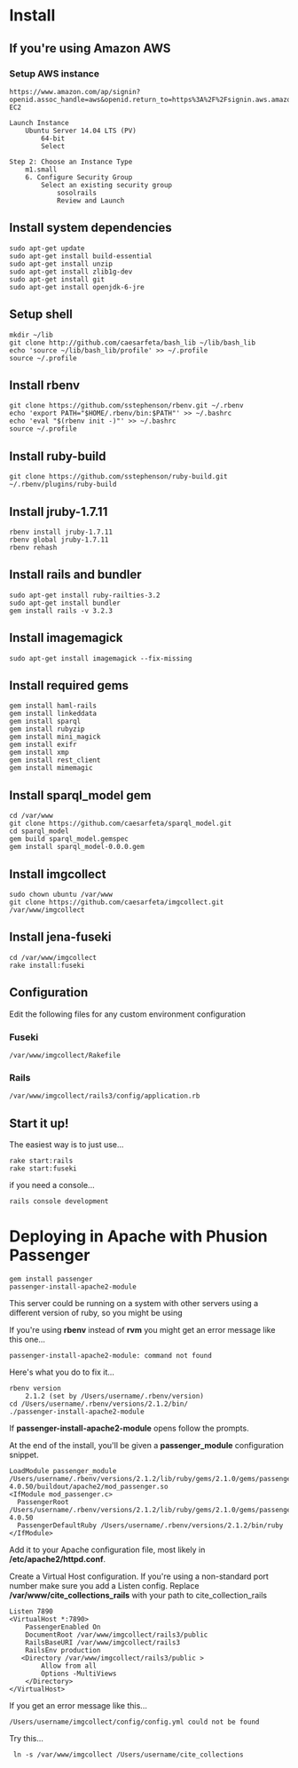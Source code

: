 # Install
## If you're using Amazon AWS
### Setup AWS instance
	https://www.amazon.com/ap/signin?openid.assoc_handle=aws&openid.return_to=https%3A%2F%2Fsignin.aws.amazon.com%2Foauth%3Fresponse_type%3Dcode%26client_id%3Darn%253Aaws%253Aiam%253A%253A015428540659%253Auser%252Fhomepage%26redirect_uri%3Dhttps%253A%252F%252Fconsole.aws.amazon.com%252Fconsole%252Fhome%253Fstate%253DhashArgs%252523%2526isauthcode%253Dtrue%26noAuthCookie%3Dtrue&openid.mode=checkid_setup&openid.ns=http%3A%2F%2Fspecs.openid.net%2Fauth%2F2.0&openid.identity=http%3A%2F%2Fspecs.openid.net%2Fauth%2F2.0%2Fidentifier_select&openid.claimed_id=http%3A%2F%2Fspecs.openid.net%2Fauth%2F2.0%2Fidentifier_select&action=&disableCorpSignUp=&clientContext=&marketPlaceId=&poolName=326712126324&authCookies=&pageId=aws.iam&siteState=&accountStatusPolicy=P1&sso=&openid.pape.preferred_auth_policies=MultifactorPhysical&openid.pape.max_auth_age=120&openid.ns.pape=http%3A%2F%2Fspecs.openid.net%2Fextensions%2Fpape%2F1.0&server=%2Fap%2Fsignin%3Fie%3DUTF8&accountPoolAlias=326712126324&forceMobileApp=0
	EC2

	Launch Instance
		Ubuntu Server 14.04 LTS (PV) 
			64-bit
			Select

	Step 2: Choose an Instance Type
		m1.small
		6. Configure Security Group
			Select an existing security group
				sosolrails
				Review and Launch

## Install system dependencies
	sudo apt-get update
	sudo apt-get install build-essential
	sudo apt-get install unzip
	sudo apt-get install zlib1g-dev
	sudo apt-get install git
	sudo apt-get install openjdk-6-jre

## Setup shell
	mkdir ~/lib
	git clone http://github.com/caesarfeta/bash_lib ~/lib/bash_lib
	echo 'source ~/lib/bash_lib/profile' >> ~/.profile
	source ~/.profile

## Install rbenv
	git clone https://github.com/sstephenson/rbenv.git ~/.rbenv
	echo 'export PATH="$HOME/.rbenv/bin:$PATH"' >> ~/.bashrc
	echo 'eval "$(rbenv init -)"' >> ~/.bashrc
	source ~/.profile

## Install ruby-build
	git clone https://github.com/sstephenson/ruby-build.git ~/.rbenv/plugins/ruby-build

## Install jruby-1.7.11
	rbenv install jruby-1.7.11
	rbenv global jruby-1.7.11
	rbenv rehash

## Install rails and bundler
	sudo apt-get install ruby-railties-3.2
	sudo apt-get install bundler
	gem install rails -v 3.2.3

## Install imagemagick
	sudo apt-get install imagemagick --fix-missing

## Install required gems
	gem install haml-rails
	gem install linkeddata
	gem install sparql
	gem install rubyzip
	gem install mini_magick
	gem install exifr
	gem install xmp
	gem install rest_client
	gem install mimemagic

## Install sparql_model gem
	cd /var/www
	git clone https://github.com/caesarfeta/sparql_model.git
	cd sparql_model
	gem build sparql_model.gemspec
	gem install sparql_model-0.0.0.gem

## Install imgcollect
	sudo chown ubuntu /var/www
	git clone https://github.com/caesarfeta/imgcollect.git /var/www/imgcollect

## Install jena-fuseki
	cd /var/www/imgcollect
	rake install:fuseki

## Configuration
Edit the following files for any custom environment configuration

### Fuseki
	/var/www/imgcollect/Rakefile

### Rails
	/var/www/imgcollect/rails3/config/application.rb

## Start it up!
The easiest way is to just use...

	rake start:rails
	rake start:fuseki

if you need a console...

	rails console development


# Deploying in Apache with Phusion Passenger

	gem install passenger
	passenger-install-apache2-module

This server could be running on a system with other servers using a different version of ruby, so you might be using 

If you're using **rbenv** instead of **rvm** you might get an error message like this one...

	passenger-install-apache2-module: command not found

Here's what you do to fix it...

	rbenv version
		2.1.2 (set by /Users/username/.rbenv/version)
	cd /Users/username/.rbenv/versions/2.1.2/bin/
	./passenger-install-apache2-module

If **passenger-install-apache2-module** opens follow the prompts.

At the end of the install, you'll be given a **passenger_module** configuration snippet.

	LoadModule passenger_module /Users/username/.rbenv/versions/2.1.2/lib/ruby/gems/2.1.0/gems/passenger-4.0.50/buildout/apache2/mod_passenger.so
	<IfModule mod_passenger.c>
	  PassengerRoot /Users/username/.rbenv/versions/2.1.2/lib/ruby/gems/2.1.0/gems/passenger-4.0.50
	  PassengerDefaultRuby /Users/username/.rbenv/versions/2.1.2/bin/ruby
	</IfModule>

Add it to your Apache configuration file, most likely in **/etc/apache2/httpd.conf**.

Create a Virtual Host configuration.  If you're using a non-standard port number make sure you add a Listen config.
Replace **/var/www/cite_collections_rails** with your path to cite_collection_rails

	Listen 7890
	<VirtualHost *:7890>
		PassengerEnabled On
		DocumentRoot /var/www/imgcollect/rails3/public
		RailsBaseURI /var/www/imgcollect/rails3
		RailsEnv production
	   <Directory /var/www/imgcollect/rails3/public >
		    Allow from all
		    Options -MultiViews
		</Directory>
	</VirtualHost>

If you get an error message like this...

	/Users/username/imgcollect/config/config.yml could not be found

Try this...

	 ln -s /var/www/imgcollect /Users/username/cite_collections
